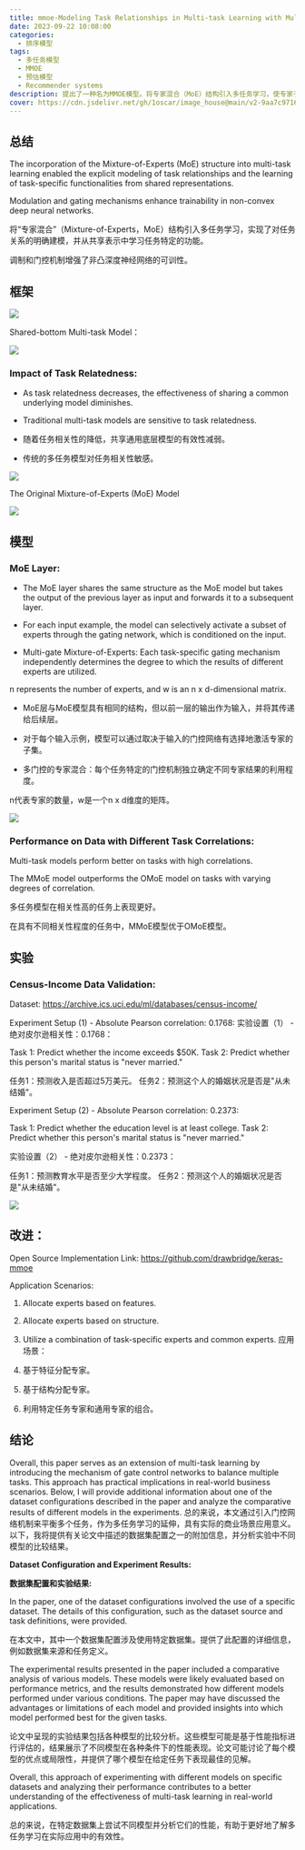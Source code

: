 ```yaml
---
title: mmoe-Modeling Task Relationships in Multi-task Learning with Multi-gate Mixture-of-Experts -谷歌
date: 2023-09-22 10:08:00
categories:
  - 排序模型
tags:
  - 多任务模型
  - MMOE 
  - 预估模型 
  - Recommender systems
description: 提出了一种名为MMOE模型。将专家混合（MoE）结构引入多任务学习，使专家子模型在所有任务之间显式共享。 A model called MMOE (Mixture of Experts) is proposed. It introduces the Mixture of Experts (MoE) structure into multi-task learning, enabling expert sub-models to explicitly share information across all tasks. 
cover: https://cdn.jsdelivr.net/gh/1oscar/image_house@main/v2-9aa7c9716c09a7decec10abfe765e53e_1440w.png
---
```


## 总结 

The incorporation of the Mixture-of-Experts (MoE) structure into multi-task learning enabled the explicit modeling of task relationships and the learning of task-specific functionalities from shared representations.

Modulation and gating mechanisms enhance trainability in non-convex deep neural networks.

将“专家混合”（Mixture-of-Experts，MoE）结构引入多任务学习，实现了对任务关系的明确建模，并从共享表示中学习任务特定的功能。

调制和门控机制增强了非凸深度神经网络的可训性。


## 框架

![](https://cdn.jsdelivr.net/gh/1oscar/image_house@main/v2-9aa7c9716c09a7decec10abfe765e53e_1440w.png)

Shared-bottom Multi-task Model：


![](https://cdn.jsdelivr.net/gh/1oscar/image_house@main/2023-09-25_135135.png)


### Impact of Task Relatedness:

- As task relatedness decreases, the effectiveness of sharing a common underlying model diminishes.

- Traditional multi-task models are sensitive to task relatedness.

- 随着任务相关性的降低，共享通用底层模型的有效性减弱。

- 传统的多任务模型对任务相关性敏感。

![](https://cdn.jsdelivr.net/gh/1oscar/image_house@main/2023-09-25_135259.png)



The Original Mixture-of-Experts (MoE) Model

![](https://cdn.jsdelivr.net/gh/1oscar/image_house@main/2023-09-25_135328.png)



## 模型

### MoE Layer:

- The MoE layer shares the same structure as the MoE model but takes the output of the previous layer as input and forwards it to a subsequent layer.

- For each input example, the model can selectively activate a subset of experts through the gating network, which is conditioned on the input.

- Multi-gate Mixture-of-Experts: Each task-specific gating mechanism independently determines the degree to which the results of different experts are utilized.


n represents the number of experts, and w is an n x d-dimensional matrix.

- MoE层与MoE模型具有相同的结构，但以前一层的输出作为输入，并将其传递给后续层。

- 对于每个输入示例，模型可以通过取决于输入的门控网络有选择地激活专家的子集。

- 多门控的专家混合：每个任务特定的门控机制独立确定不同专家结果的利用程度。

n代表专家的数量，w是一个n x d维度的矩阵。


![](https://cdn.jsdelivr.net/gh/1oscar/image_house@main/2023-09-25_135452.png)




### Performance on Data with Different Task Correlations:

Multi-task models perform better on tasks with high correlations.

The MMoE model outperforms the OMoE model on tasks with varying degrees of correlation.

多任务模型在相关性高的任务上表现更好。

在具有不同相关性程度的任务中，MMoE模型优于OMoE模型。


## 实验

### Census-Income Data Validation:

Dataset: https://archive.ics.uci.edu/ml/databases/census-income/

Experiment Setup (1) - Absolute Pearson correlation: 0.1768:
实验设置（1） - 绝对皮尔逊相关性：0.1768：

Task 1: Predict whether the income exceeds $50K.
Task 2: Predict whether this person's marital status is "never married."

任务1：预测收入是否超过5万美元。
任务2：预测这个人的婚姻状况是否是"从未结婚"。

Experiment Setup (2) - Absolute Pearson correlation: 0.2373:

Task 1: Predict whether the education level is at least college.
Task 2: Predict whether this person's marital status is "never married."

实验设置（2） - 绝对皮尔逊相关性：0.2373：

任务1：预测教育水平是否至少大学程度。
任务2：预测这个人的婚姻状况是否是"从未结婚"。

![](https://cdn.jsdelivr.net/gh/1oscar/image_house@main/2023-09-25_135640.png)


## 改进：

Open Source Implementation Link: https://github.com/drawbridge/keras-mmoe

Application Scenarios:

1. Allocate experts based on features.
2. Allocate experts based on structure.
3. Utilize a combination of task-specific experts and common experts.
应用场景：

1. 基于特征分配专家。
2. 基于结构分配专家。
3. 利用特定任务专家和通用专家的组合。

## 结论

Overall, this paper serves as an extension of multi-task learning by introducing the mechanism of gate control networks to balance multiple tasks. This approach has practical implications in real-world business scenarios. Below, I will provide additional information about one of the dataset configurations described in the paper and analyze the comparative results of different models in the experiments.
总的来说，本文通过引入门控网络机制来平衡多个任务，作为多任务学习的延伸，具有实际的商业场景应用意义。以下，我将提供有关论文中描述的数据集配置之一的附加信息，并分析实验中不同模型的比较结果。

**Dataset Configuration and Experiment Results:**

**数据集配置和实验结果:**

In the paper, one of the dataset configurations involved the use of a specific dataset. The details of this configuration, such as the dataset source and task definitions, were provided. 

在本文中，其中一个数据集配置涉及使用特定数据集。提供了此配置的详细信息，例如数据集来源和任务定义。

The experimental results presented in the paper included a comparative analysis of various models. These models were likely evaluated based on performance metrics, and the results demonstrated how different models performed under various conditions. The paper may have discussed the advantages or limitations of each model and provided insights into which model performed best for the given tasks.


论文中呈现的实验结果包括各种模型的比较分析。这些模型可能是基于性能指标进行评估的，结果展示了不同模型在各种条件下的性能表现。论文可能讨论了每个模型的优点或局限性，并提供了哪个模型在给定任务下表现最佳的见解。

Overall, this approach of experimenting with different models on specific datasets and analyzing their performance contributes to a better understanding of the effectiveness of multi-task learning in real-world applications.


总的来说，在特定数据集上尝试不同模型并分析它们的性能，有助于更好地了解多任务学习在实际应用中的有效性。


